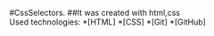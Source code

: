 #CssSelectors.
##It was created with html,css   
Used technologies:
*[HTML]
*[CSS]
*[Git]
*[GitHub]
